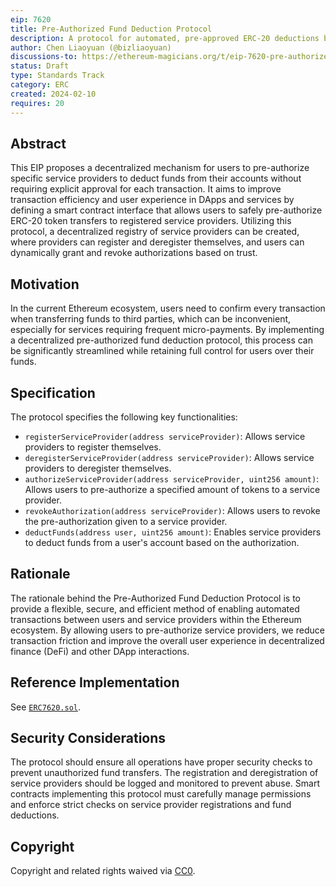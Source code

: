 ```yaml
---
eip: 7620
title: Pre-Authorized Fund Deduction Protocol
description: A protocol for automated, pre-approved ERC-20 deductions by authorized providers, improving DApp transaction efficiency.
author: Chen Liaoyuan (@bizliaoyuan)
discussions-to: https://ethereum-magicians.org/t/eip-7620-pre-authorized-fund-deduction-protocol/18586
status: Draft
type: Standards Track
category: ERC
created: 2024-02-10
requires: 20
---
```


## Abstract

This EIP proposes a decentralized mechanism for users to pre-authorize specific service providers to deduct funds from their accounts without requiring explicit approval for each transaction. It aims to improve transaction efficiency and user experience in DApps and services by defining a smart contract interface that allows users to safely pre-authorize ERC-20 token transfers to registered service providers. Utilizing this protocol, a decentralized registry of service providers can be created, where providers can register and deregister themselves, and users can dynamically grant and revoke authorizations based on trust.

## Motivation

In the current Ethereum ecosystem, users need to confirm every transaction when transferring funds to third parties, which can be inconvenient, especially for services requiring frequent micro-payments. By implementing a decentralized pre-authorized fund deduction protocol, this process can be significantly streamlined while retaining full control for users over their funds.

## Specification

The protocol specifies the following key functionalities:

- `registerServiceProvider(address serviceProvider)`: Allows service providers to register themselves.
- `deregisterServiceProvider(address serviceProvider)`: Allows service providers to deregister themselves.
- `authorizeServiceProvider(address serviceProvider, uint256 amount)`: Allows users to pre-authorize a specified amount of tokens to a service provider.
- `revokeAuthorization(address serviceProvider)`: Allows users to revoke the pre-authorization given to a service provider.
- `deductFunds(address user, uint256 amount)`: Enables service providers to deduct funds from a user's account based on the authorization.

## Rationale

The rationale behind the Pre-Authorized Fund Deduction Protocol is to provide a flexible, secure, and efficient method of enabling automated transactions between users and service providers within the Ethereum ecosystem. By allowing users to pre-authorize service providers, we reduce transaction friction and improve the overall user experience in decentralized finance (DeFi) and other DApp interactions.

## Reference Implementation

See [`ERC7620.sol`](../assets/eip-7620/contracts/ERC7620.sol).

## Security Considerations

The protocol should ensure all operations have proper security checks to prevent unauthorized fund transfers. The registration and deregistration of service providers should be logged and monitored to prevent abuse. Smart contracts implementing this protocol must carefully manage permissions and enforce strict checks on service provider registrations and fund deductions.

## Copyright

Copyright and related rights waived via [CC0](../LICENSE.md).
